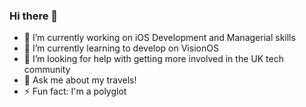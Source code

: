 ### Hi there 👋

- 🔭 I’m currently working on iOS Development and Managerial skills
- 🌱 I’m currently learning to develop on VisionOS
- 🤔 I’m looking for help with getting more involved in the UK tech community
- 💬 Ask me about my travels!
- ⚡ Fun fact: I'm a polyglot

